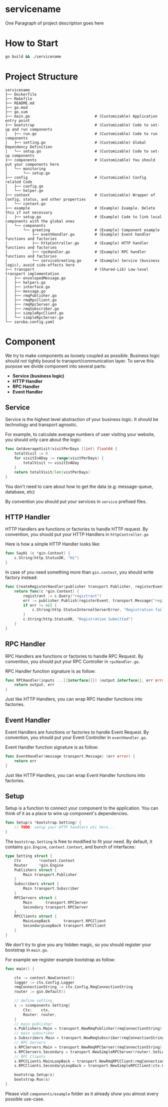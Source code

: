 # servicename

One Paragraph of project description goes here

# How to Start

```sh
go build && ./servicename
```

# Project Structure

```
servicename
├── Dockerfile
├── Makefile
├── README.md
├── go.mod
├── go.sum
├── main.go 							# (Customizable) Application entry point
├── bootstrap                           # (Customizable) Code to set-up and run components
│   ├── run.go                          # (Customizable) Code to run components
│   ├── setting.go                      # (Customizable) Global Dependency Definition
│   └── setup.go                        # (Customizable) Code to set-up components
├── components                          # (Customizable) You should put your components here
│   └── monitoring
│       └── setup.go
├── config                              # (Customizable) Config related Code
│   ├── config.go
│   └── helper.go
├── context                             # (Customizable) Wrapper of Config, status, and other properties
│   └── context.go
├── example                             # (Example) Example. Delete this if not necessary
│   ├── setup.go                        # (Example) Code to link local components with the global ones
│   └── components
│       └── greeting                    # (Example) Component example
│           ├── eventHandler.go         # (Example) Event handler functions and factories
│           ├── httpController.go       # (Example) HTTP handler functions and factories
│           ├── rpcHandler.go           # (Example) RPC handler functions and factories
│           └── serviceGreeting.go      # (Example) Service (business logic), avoid side-effects here
├── transport                           # (Shared-Lib) Low-level transport implementation
│   ├── envelopedMessage.go
│   ├── helpers.go
│   ├── interface.go
│   ├── message.go
│   ├── rmqPublisher.go
│   ├── rmqRpcClient.go
│   ├── rmqRpcServer.go
│   ├── rmqSubscriber.go
│   ├── simpleRpcClient.go
│   └── simpleRpcServer.go
└── zaruba.config.yaml
```

# Component

We try to make components as loosely coupled as possible. Business logic should not tightly bound to transport/communication layer. To serve this purpose we divide component into several parts:

* __Service (business logic)__
* __HTTP Handler__
* __RPC Handler__
* __Event Handler__

## Service

Service is the highest level abstraction of your business logic. It should be technology and transport agnostic.

For example, to calculate average numbers of user visiting your website, you should only care about the logic:

```go
func GetAverageVisit(visitPerDays []int) float64 {
	totalVisit := 0
	for visitInADay := range(visitPerDays) {
		totalVisit += visitInADay
	}
	return totalVisit/len(vistPerDays)
}
```

You don't need to care about how to get the data (e.g: message-queue, database, etc)

By convention you should put your services in `service` prefixed files.

## HTTP Handler

HTTP Handlers are functions or factories to handle HTTP request. By convention, you should put your HTTP Handlers in `httpController.go`

Here is how a simple HTTP Handler looks like:

```go
func SayHi (c *gin.Context) { 
	c.String(http.StatusOK, "Hi") 
}
```

In case of you need something more than `gin.context`, you should write factory instead:

```go
func CreateRegisterHandler(publisher transport.Publisher, registerEvent string) func(c *gin.Context) {
	return func(c *gin.Context) {
		registrant := c.Query("registrant")
		err := publisher.Publish(registerEvent, transport.Message{"registrant": registrant})
		if err != nil {
			c.String(http.StatusInternalServerError, "Registration failed, please try again")
		}
		c.String(http.StatusOK, "Registration Submitted")
	}
}
```

## RPC Handler

RPC Handlers are functions or factories to handle RPC Request. By convention, you should put your RPC Controller in `rpcHandler.go`.

RPC Handler function signature is as follow:

```go
func RPCHandler(inputs ...[]interface{]}) (output interface{}, err error) {
	return output, err
}
```

Just like HTTP Handlers, you can wrap RPC Handler functions into factories.

## Event Handler

Event Handlers are functions or factories to handle Event Request. By convention, you should put your Event Controller in `eventHandler.go`.

Event Handler function signature is as follow:

```go
func EventHandler(message transport.Message) (err error) {
	return err
}
```

Just like HTTP Handlers, you can wrap Event Handler functions into factories.

## Setup

Setup is a function to connect your component to the application. You can think of it as a place to wire up component's dependencies.

```go
func Setup(s *bootstrap.Setting) {
	// TODO: setup your HTTP handlers etc here...
}
```

The `bootstrap.Setting` is free to modified to fit your need.  By default, it contains `gin.Engine`, `context.Context`, and bunch of interfaces:

```go
type Setting struct {
	Ctx        *context.Context
	Router     *gin.Engine
	Publishers struct {
		Main transport.Publisher
	}
	Subscribers struct {
		Main transport.Subscriber
	}
	RPCServers struct {
		Main      transport.RPCServer
		Secondary transport.RPCServer
	}
	RPCClients struct {
		MainLoopBack      transport.RPCClient
		SecondaryLoopBack transport.RPCClient
	}
}
```

We don't try to give you any hidden magic, so you should register your bootstrap in `main.go`.

For example we register example bootstrap as follow:

```go
func main() {

	ctx := context.NewContext()
	logger := ctx.Config.Logger
	rmqConnectionString := ctx.Config.RmqConnectionString
	router := gin.Default()

	// define setting
	s := &components.Setting{
		Ctx:    ctx,
		Router: router,
	}
	// main publisher
	s.Publishers.Main = transport.NewRmqPublisher(rmqConnectionString).SetLogger(logger)
	// main subscriber
	s.Subscribers.Main = transport.NewRmqSubscriber(rmqConnectionString).SetLogger(logger)
	// RPC Servers
	s.RPCServers.Main = transport.NewRmqRPCServer(rmqConnectionString).SetLogger(logger)
	s.RPCServers.Secondary = transport.NewSimpleRPCServer(router).SetLogger(logger)
	// RPC Clients
	s.RPCCLients.MainLoopBack = transport.NewRmqRPCClient(rmqConnectionString).SetLogger(logger)
	s.RPCClients.SecondaryLoopBack = transport.NewSimpleRPCClient(ctx.Config.LocalServiceAddress).SetLogger(logger)

	bootstrap.Setup(s)
	bootstrap.Run(s)
}
```

Please visit `components/example` folder as it already show you almost every possible use-case.
